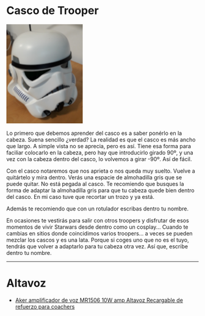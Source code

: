 
# Casco de Trooper

![casco](images/casco.png)

Lo primero que debemos aprender del casco es a saber ponérlo en la cabeza.
Suena sencillo ¿verdad? La realidad es que el casco es más ancho que largo.
A simple vista no se aprecia, pero es así. Tiene esa forma para faciliar colocarlo en la cabeza, pero hay que introducirlo girado 90º, y una vez con la cabeza dentro del casco, lo volvemos a girar -90º. Así de fácil.

Con el casco notaremos que nos aprieta o nos queda muy suelto.
Vuelve a quitártelo y mira dentro. Verás una espacie de almohadilla gris
que se puede quitar. No está pegada al casco. Te recomiendo que busques la forma de adaptar la almohadilla gris para que tu cabeza quede bien dentro del casco.
En mi caso tuve que recortar un trozo y ya está.

Además te recomiendo que con un rotulador escribas dentro tu nombre.

En ocasiones te vestirás para salir con otros troopers y disfrutar de esos momentos de vivir Starwars desde dentro como un cosplay... Cuando te cambias en sitios donde coincidimos varios troopers... a veces se pueden mezclar los cascos y es una lata. Porque si coges uno que no es el tuyo, tendrás que volver a
adaptarlo para tu cabeza otra vez. Así que, escribe dentro tu nombre.

---

# Altavoz

* [Aker amplificador de voz MR1506 10W amp Altavoz Recargable de refuerzo para coachers](https://www.ebay.es/itm/Aker-MR1506-Voice-Booster-Rechargeable-Amplifier-10W-AMP-Speaker-for-Coachers/173592961880?hash=item286af26358:g:RkIAAOSw6~Vbxt4t:rk:29:pf:0)
